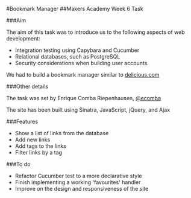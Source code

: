 #Bookmark Manager
##Makers Academy Week 6 Task


###Aim

The aim of this task was to introduce us to the following aspects of web development:

* Integration testing using Capybara and Cucumber
* Relational databases, such as PostgreSQL
* Security considerations when building user accounts

We had to build a bookmark manager similar to [delicious.com](http://delicious.com)


###Other details

The task was set by Enrique Comba Riepenhausen, [@ecomba](http://www.github.com/ecomba)

The site has been built using Sinatra, JavaScript, jQuery, and Ajax

###Features
* Show a list of links from the database
* Add new links
* Add tags to the links
* Filter links by a tag

###To do


* Refactor Cucumber test to a more declarative style
* Finish implementing a working 'favourites' handler
* Improve on the design and responsiveness of the site
